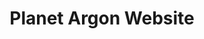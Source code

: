 ---
title: Planet Argon Website
order: 4
site_url: https://www.planetargon.com
display_url: planetargon.com
skills: Javascript, Front-End Development, Ruby on Rails Development
paragraph_1: The Planet Argon website has been through quite the transformation in the past couple years. It had been quite overdue for a redesign when we initially launched it on Squarespace. The new design allows us to show off our design chops as well as showcase our work. Many members in the Planet Argon team have contributions to the Planet Argon site, but for the most part it has been the focus of the design team.
paragraph_2: After some time using Squarespace, we realized we needed to <a href="http://blog.planetargon.com/entries/why-we-moved-our-site-off-of-squarespace" target="_blank" class="link--aqua effect--underline">say goodbye</a> and we decided to move to an out of the box Ruby on Rails CMS called RefineryCMS. My role throughout the project has always consisted of front-end development but the migration to RefineryCMS allowed me to spend time diving into the back-end to create a usable CMS that can be customized to whatever needs arise in the future.
hero_img: /assets/images/planetargon-work.jpg
first_image: /assets/images/planetargon-culture.jpg
first_image_alt: Planet Argon Culture Page
second_image: /assets/images/planetargon-skb.jpg
second_image_alt: Planet Argon Work Show Page
---